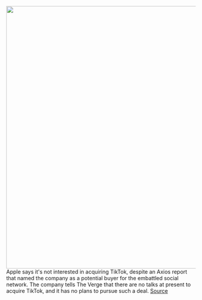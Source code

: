 <img src='https://cdn.vox-cdn.com/thumbor/AJW-iDNKLz7QCVh71pYQTTgUZB8=/0x0:2040x1360/1200x800/filters:focal(857x517:1183x843)/cdn.vox-cdn.com/uploads/chorus_image/image/67153812/acastro_180604_1777_apple_wwdc_0001.0.jpg' width='700px' /><br/>
Apple says it's not interested in acquiring TikTok, despite an Axios report that named the company as a potential buyer for the embattled social network. The company tells The Verge that there are no talks at present to acquire TikTok, and it has no plans to pursue such a deal.
<a href='https://www.theverge.com/2020/8/4/21354082/apple-tiktok-acquisition-denial-targeted-ads-bytedance'> Source <a/>
